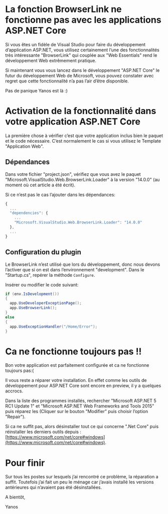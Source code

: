 <!--2016-10-fonction-browserlink-ne-fonctionne-applications-asp-net-core-->
# La fonction BrowserLink ne fonctionne pas avec les applications ASP.NET Core

Si vous êtes un fidèle de Visual Studio pour faire du développement d’application ASP.NET, vous utilisez certainement l’une des fonctionnalités très intéressante "BrowserLink" qui couplée aux "Web Essentials" rend le développement Web extrêmement pratique.

Si maintenant vous vous lancez dans le développement "ASP.NET Core" le futur du développement Web de Microsoft, vous pouvez constater avec regret que cette fonctionnalité n’a pas l’air d’être disponible.

Pas de panique Yanos est là :)

<!--more-->


# Activation de la fonctionnalité dans votre application ASP.NET Core

La première chose à vérifier c’est que votre application inclus bien le paquet et le code nécessaire. C’est normalement le cas si vous utilisez le Template "Application Web".

## Dépendances

Dans votre fichier "project.json", vérifiez que vous avez le paquet "Microsoft.VisualStudio.Web.BrowserLink.Loader" à la version "14.0.0" (au moment où cet article a été écrit).

Si ce n’est pas le cas l’ajouter dans les dépendances:

```js
{
  ...
  "dependencies": {
    ...
    "Microsoft.VisualStudio.Web.BrowserLink.Loader": "14.0.0"
  },
  ...
}
```

## Configuration du plugin

Le BrowserLink n’est utilisé que lors du développement, donc nous devons l’activer que si on est dans l’environnement "development". Dans le "Startup.cs", repérer la méthode ```Configure```.

Insérer ou modifier le code suivant:

```csharp
if (env.IsDevelopment())
{
  app.UseDeveloperExceptionPage();
  app.UseBrowserLink();
}
else
{
  app.UseExceptionHandler("/Home/Error");
}
```

# Ca ne fonctionne toujours pas !!

Bon votre application est parfaitement configurée et ca ne fonctionne toujours pas:(

Il vous reste a réparer votre installation. En effet comme les outils de développement pour ASP.NET Core sont encore en preview, il y a quelques accrocs.

Dans la liste des programmes installés, rechercher "Microsoft ASP.NET 5 RC1 Update 1" et "Microsoft ASP.NET Web Frameworks and Tools 2015" puis réparez les (Cliquer sur le bouton "Modifier" puis choisir l’option "Repair").

Si ca ne suffit pas, alors désinstaller tout ce qui concerne ".Net Core" puis réinstaller les derniers outils depuis : [https://www.microsoft.com/net/core#windows](https://www.microsoft.com/net/core#windows).

# Pour finir

Sur tous les postes sur lesquels j’ai rencontré ce problème, la réparation a suffit. Toutefois j’ai fait un peu le ménage car j’avais installé les versions antérieures qui n’avaient pas été désinstallées.

A bientôt,

Yanos

